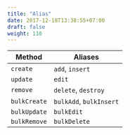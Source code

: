 ```yaml
---
title: "Alias"
date: 2017-12-18T13:38:55+07:00
draft: false
weight: 110
---
```


| Method | Aliases |
| --- | --- |
| `create` | `add`, `insert` |
| `update` | `edit` |
| `remove` | `delete`, `destroy` |
| `bulkCreate` | `bulkAdd`, `bulkInsert` |
| `bulkUpdate` | `bulkEdit` |
| `bulkRemove` | `bulkDelete` | `bulkDestroy` |


